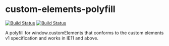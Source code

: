 # custom-elements-polyfill
[![Build Status](https://saucelabs.com/browser-matrix/theftprevention.svg)](https://saucelabs.com/beta/builds/96f43a25375344f88613d3b250b7bd85) [![Build Status](https://travis-ci.org/theftprevention/custom-elements-polyfill.svg?branch=master)](https://travis-ci.org/theftprevention/custom-elements-polyfill)

A polyfill for window.customElements that conforms to the custom elements v1 specification and works in IE11 and above.
